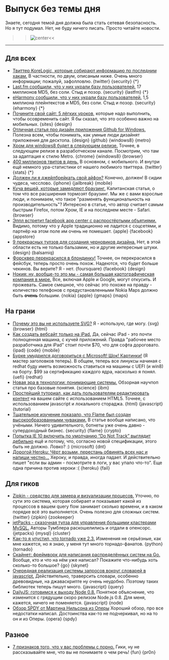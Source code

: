 # Выпуск без темы дня

Знаете, сегодня темой дня должна была стать сетевая безопасность.
Но я тут подумал. Нет, не буду ничего писать. Просто читайте новости.

>>![center](http://chyo.ru/360801825735.png)<<

-----

## Для всех

* [Твиттер KoreLogic, которые собирают информацию по последним хакам.](https://twitter.com/#!/CrackMeIfYouCan) В частности, по двум, описаным ниже. Очень много информации; пожалуй, зафолловлю. {twitter} {security} {*}
* [Last.fm сообщили, что у них украли базу пользователей.](http://www.lastfm.ru/passwordsecurity) 17 миллионов MD5, без соли. Стыд и позор. {security} {lastfm} {*}
* [eHarmony сообщили, что у них украли базу пользователей.](http://arstechnica.com/security/2012/06/eharmony-confirms-member-passwords-compromise/) 1,5 миллиона плейнтекстов и MD5, без соли. Стыд и позор. {security} {eharmony} {*}
* [Почините свой сайт: 5 лёгких уроков](http://www.inc.com/michael-mothner/fix-your-website-5-things-to-change-now.html), которые надо выполнить, чтобы осовременить сайт. Я бы сказал, что это особенно важно на мобильных. {sites} {design}
* [Отличная статья про дизайн приложения Github for Windows.](https://github.com/blog/1151-designing-github-for-windows) Полезна всем, чтобы понимать, как умные люди дизайнят приложения для десктопа. {design} {github} {windows8} {metro}
* [Хром для windows8 будет в следующем релизе.](http://techcrunch.com/2012/06/07/chrome-for-metro-set-to-arrive-in-next-dev-channel-release/) Точнее, в следующем релизе в разработческом канале. Посмотрим, что там за адаптация к  стилю Metro. {chrome} {windows8} {browser}
* [400 миллионов твитов в день.](http://news.cnet.com/8301-1023_3-57448388-93/twitter-hits-400-million-tweets-per-day-mostly-mobile/) В основном, с мобильного. И внутри ещё немного ура-статистики от нашего любимого твиттера. {twitter} {stats} {*}
* [Должен ли я джейлбрейкать свой айфон?](http://www.businessinsider.com/iphone-jailbreaking-2012-6) Конечно, должен! В сидии чудеса, чесслово. {iphone} {jailbreak} {mobile}
* [Куча вещей, которые замедляют браузинг.](http://news.yahoo.com/blogs/upgrade-your-life/speed-browsing-161606208.html) Капитанская статья, о том что все расширения тормозят браузинг. Мы же с вами взрослые люди, и понимаем, что такое "разменять функциональность на производительность"? Интересно в статье, что автор считает самым быстрым Firefox, потом Хром, IE и на последнем месте - Safari. {browser}
* [Эппл встретит facebook app center с распростёртыми объятиями.](http://thenextweb.com/insider/2012/06/07/heres-why-apple-will-welcome-facebooks-app-center-with-open-arms/) Видимо, потому что у Apple традиционно не ладится с соцсетями, и партнёр на этом поле им очень не помешает. {apple} {facebook} {appstore}
* [9 прекрасных тулзов для создания черновиков дизайна.](http://mashable.com/2012/06/07/mockup-tools/) Нет, в этой области есть не только бальзамик, но и другие интересные штуки. {design} {balsamiq}
* [Форсквер перекрасился в блондинку!](http://techcrunch.com/2012/06/06/foursquare-gets-a-new-look-redesign-makes-checking-in-stickier-and-more-social/) Точнее, он перекрасился в фейсбук, теперь просто очень похож. Надеются, что будет больше чекинов. Вы верите? Я - нет. {foursquare} {facebook} {design}
* [Нокия: ну, вообще-то это мы - самая большая картографическая компания в мире.](http://news.cnet.com/8301-1035_3-57448489-94/nokia-were-basically-the-worlds-largest-maps-company/) Все, включая Apple и Google, могут откусить. И прожевать. Самое смешное, что сейчас это похоже на правду - количество телефонов с предустановленными Nokia Maps должно быть **очень** большим. {nokia} {apple} {gmaps} {maps}

## На грани

* [Почему это вы не используете SVG?](http://net.tutsplus.com/tutorials/why-arent-you-using-svg/) Я - использую, где могу. {svg} {browser} {html}
* [Как создать вебсайт только на iPad.](http://webdesign.tutsplus.com/tutorials/workflow-tutorials/build-a-complete-website-on-an-ipad/) Да, сейчас iPad - это почти полноценная машина, с кучей приложений. Правда "рабочее место разработчика для iPad" стоит почти $70, что для софта дороговато. {ipad} {code} {mobile}
* [Бурке умудрился договориться с Microsoft! Шок! Картинки!](http://www.wired.com/wiredenterprise/2012/06/microsoft-and-red-hat/) (Я мастер заголовков теперь). В общем, теперь все линуксы начиная с redhat буду иметь возможность ставиться на машины с UEFI (и win8) на борту. $99 за сертификацию каждого ядра, насколько я понял. {uefi} {redhat}
* [Новая эра в технологии: понимающие системы.](http://www.research.ibm.com/new-era-of-computing.shtml) Обзорная научпоп статья про базовые понятия. {science} {ibm}
* [Простейший туториал, как дать пользователям редактировать контент](http://www.developerdrive.com/2012/06/allowing-users-to-edit-text-content-with-html5/) на вашем сайте с использованием HTML5. Точнее, с использованием javascript и локального стораджа. {html} {javascript} {tutorial}
* [Тщательное изучение показало, что Flame был создан высокообразованными чуваками.](http://arstechnica.com/security/2012/06/flame-crypto-breakthrough/) В статье вообще написано, что учёными. Ничего удивительного, ботнеты уже очень давно - супердоходный бизнес. {security} {flame} {crypto}
* [Попытка IE 10 включить по умолчанию “Do Not Track” выглядит дебильно](http://arstechnica.com/information-technology/2012/06/ie-10s-do-not-track-default-dies-quick-death/) ещё и потому, что, согласно новой спецификации, этого быть не должно. Ловко? :) {microsoft} {dnt}
* [Дорогой Heroku: Чёрт возьми, перестань обвинять всех нас и напиши честно...](http://blog.pardner.com/2012/06/dear-heroku-dammit-quit-blaming-all-of-us-when-you-fail-do-this-instead/) Хероку, и правда, иногда падает. И действительно пишет "если вы админ - посмотрите в логи, у вас упало что-то". Еще одна причина против хероки :( {heroku} {fail}

## Для гиков

* [Zipkin - средство для замера и визуализации процесов.](https://github.com/twitter/zipkin) Уточню, по сути это система, которая собирает и показывает какой из процессов в вашем query flow занимает сколько времени, и в каком порядке всё это выполняется. Очень полезно для сложных систем. {twitter} {zipkin} {zookeeper}
* [jetPacks - сказочная тулза для управления *большими* кластерами MySQL.](http://engineering.tumblr.com/post/24612921290/jetpants-a-toolkit-for-huge-mysql-topologies) Авторы Тумблера раскошелились и отдали в опенсорс. {jetpacks} {mysql} {cluster}
* [Как-то я упустил, что tornado уже 2.3.](http://www.tornadoweb.org/documentation/releases/v2.3.0.html) Изменения не серьёзные, как мне кажется, но я знаю, у меня тут много торнадо-фанатов. {python} {tornado}
* [Скайнет: фреймворк для написания распределённых систем на Go.](https://github.com/bketelsen/skynet) Вообще, кто и что на нём уже написал? Покажите что-нибудь хоть сколько-то большое? {go} {skynet}
* [Очередная реализация системы запросов вокруг словарей в javascript.](https://github.com/agilosoftware/objeq) Действительно, траверсить словари, особенно древовидные, на джаваскрипте ну очень неудобно. Поэтому таких библиотек теперь пишут много. {javascript} {query}
* [DailyJS: готовимся к выходу Node 0.8.](http://dailyjs.com/2012/06/07/node-updates/) Понятное объяснение, что изменится с грядущим скоро релизом Node.js 0.8. Для меня, кажется, ничего не поменяется. {javascript} {node}
* [Обзор SPDY от Мартина Нильсона из Оперы](http://lists.w3.org/Archives/Public/ietf-http-wg/2012AprJun/0498) Хороший обзор, про все недостатки написал. Достоинства как-то не подчеркивал, но на то он и из Оперы. {opera} {spdy}

## Разное

* [7 признаков того, что у вас проблемы с порно.](http://psychcentral.com/blog/archives/2012/06/07/7-warning-signs-you-might-have-a-porn-problem/) Гики, ну не рассказывайте мне, что вы не понимаете о чем речь! {fun} {pr0n}

